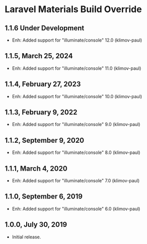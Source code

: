 Laravel Materials Build Override
================================

1.1.6 Under Development
-----------------------

- Enh: Added support for "illuminate/console" 12.0 (klimov-paul)


1.1.5, March 25, 2024
---------------------

- Enh: Added support for "illuminate/console" 11.0 (klimov-paul)


1.1.4, February 27, 2023
------------------------

- Enh: Added support for "illuminate/console" 10.0 (klimov-paul)


1.1.3, February 9, 2022
-----------------------

- Enh: Added support for "illuminate/console" 9.0 (klimov-paul)


1.1.2, September 9, 2020
------------------------

- Enh: Added support for "illuminate/console" 8.0 (klimov-paul)


1.1.1, March 4, 2020
--------------------

- Enh: Added support for "illuminate/console" 7.0 (klimov-paul)


1.1.0, September 6, 2019
------------------------

- Enh: Added support for "illuminate/console" 6.0 (klimov-paul)


1.0.0, July 30, 2019
--------------------

- Initial release.
